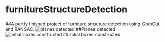 # furnitureStructureDetection
##A partly finished project of furniture structure detection using GrabCut and RANSAC.
![planes detected](http://leslierong.com/wp-content/uploads/2015/08/2015-08-20-16_10_01-Hello-Kinect.png "planes detected")
##Planes detected
![initial boxes constructed](http://leslierong.com/wp-content/uploads/2015/08/2015-08-20-16_10_01-Hello-Kinect.png "initial boxes constructed")
##initial boxes constructed
